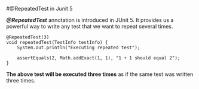 #@RepeatedTest in Junit 5

***@RepeatedTest*** annotation is introduced in JUnit 5. It provides us a powerful way to write any test that we want to repeat several times.

```
@RepeatedTest(3)
void repeatedTest(TestInfo testInfo) {
    System.out.println("Executing repeated test");
  
    assertEquals(2, Math.addExact(1, 1), "1 + 1 should equal 2");
}
```

**The above test will be executed three times** as if the same test was written three times.